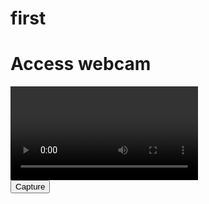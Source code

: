 # first
# Access webcam
<!DOCTYPE html>
<html>
    <head>
        <title>Webcam</title>
    </head>
    <body>
        <!-- Stream video via webcam -->
        <div class="video-wrap">
            <video id="video" playsinline autoplay></video>
        </div>
        <div class="controller">
            <button id="snap">Capture</button>
        </div>
        <canvas id="canvas" width="640" height="480"></canvas>
        <script>
            'use strict';
            const video = document.getElementById('video');
            const canvas = document.getElementById('canvas');
            const snap=document.getElementById('snap');
            const errorMsgElement =document.getElementById('span#ErrorMsg');
            const constraints = {
                audio:true,
                video:{
                    width: 1280, height:720  
                }
            };
            async function init(){
                try{
                    const stream = await navigator.mediaDevices.getUserMedia(constraints);
                    handleSuccess(stream);
                }
                catch(e){
                    errorMsgElement.innerHTML = `navigator.getUserMedia.error:${e.toString()}`;
                }
            }
            function handleSuccess(stream){
                window.stream = stream;
                video.srcObject=stream;
            }
            init();
            var context = canvas.getContext('2d');
            snap.addEventListener("click",function(){
                context.drawImage(video,0,0,640,480);
            });
        </script>
    </body>
</html>
